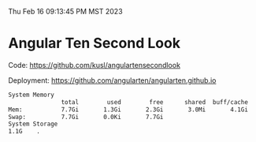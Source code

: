 Thu Feb 16 09:13:45 PM MST 2023

# Angular Ten Second Look

Code: https://github.com/kusl/angulartensecondlook

Deployment: https://github.com/angularten/angularten.github.io

```bash
System Memory
               total        used        free      shared  buff/cache   available
Mem:           7.7Gi       1.3Gi       2.3Gi       3.0Mi       4.1Gi       6.1Gi
Swap:          7.7Gi       0.0Ki       7.7Gi
System Storage
1.1G	.
```
```bash

